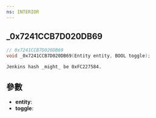 ```yaml
---
ns: INTERIOR
---
```

## _0x7241CCB7D020DB69

```c
// 0x7241CCB7D020DB69
void _0x7241CCB7D020DB69(Entity entity, BOOL toggle);
```

```
Jenkins hash _might_ be 0xFC227584.
```

## 參數
* **entity**: 
* **toggle**: 

